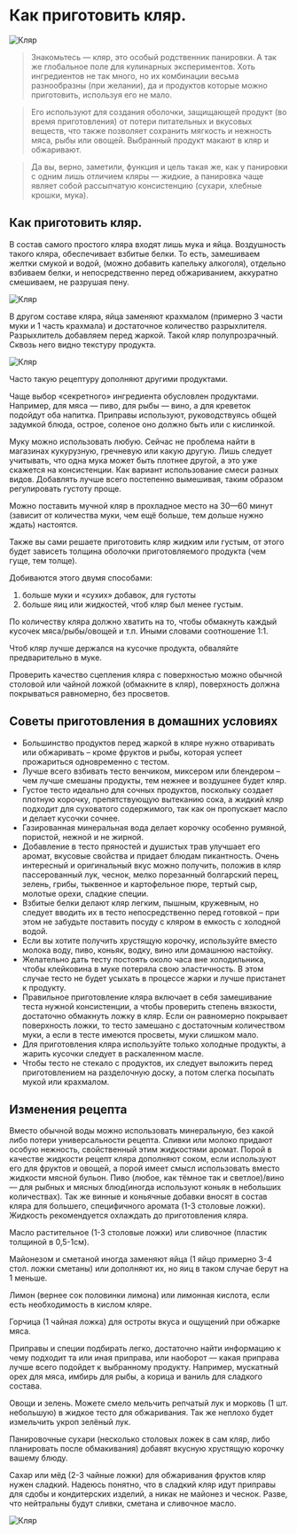 # Как приготовить кляр.
![Кляр](/images/Kulinar/Sovet/klyar-01.jpg 'Кляр')

> Знакомьтесь — кляр, это особый родственник панировки. А так же глобальное поле для кулинарных экспериментов. Хоть ингредиентов не так много, но их комбинации весьма разнообразны (при желании), да и продуктов которые можно приготовить, используя его не мало.

> Его используют для создания оболочки, защищающей продукт (во время приготовления) от потери питательных и вкусовых веществ, что также позволяет сохранить мягкость и нежность мяса, рыбы или овощей. Выбранный продукт макают в кляр и обжаривают.

> Да вы, верно, заметили, функция и цель такая же, как у панировки с одним лишь отличием кляры — жидкие, а панировка чаще являет собой рассыпчатую консистенцию (сухари, хлебные крошки, мука).

## Как приготовить кляр.
В состав самого простого кляра входят лишь мука и яйца. Воздушность такого кляра, обеспечивает взбитые белки. То есть, замешиваем желтки смукой и водой, (можно добавить капельку алкоголя), отдельно взбиваем белки, и непосредственно перед обжариванием, аккуратно смешиваем, не разрушая пену.

![Кляр](/images/Kulinar/Sovet/klyar-02.jpg 'Кляр')

В другом составе кляра, яйца заменяют крахмалом (примерно 3 части муки и 1 часть крахмала) и достаточное количество разрыхлителя. Разрыхлитель добавляем перед жаркой. Такой кляр полупрозрачный. Сквозь него видно текстуру продукта.

![Кляр](/images/Kulinar/Sovet/klyar-03.jpg 'Кляр')

Часто такую рецептуру дополняют другими продуктами.

Чаще выбор «секретного» ингредиента обусловлен продуктами. Например, для мяса — пиво, для рыбы — вино, а для креветок подойдут оба напитка. Приправы используют, руководствуясь общей задумкой блюда, острое, соленое оно должно быть или с кислинкой.

Муку можно использовать любую. Сейчас не проблема найти в магазинах кукурузную, гречневую или какую другую. Лишь следует учитывать, что одна мука может быть плотнее другой, а это уже скажется на консистенции. Как вариант использование смеси разных видов. Добавлять лучше всего постепенно вымешивая, таким образом регулировать густоту проще.

Можно поставить мучной кляр в прохладное место на 30—60 минут (зависит от количества муки, чем ещё больше, тем дольше нужно ждать) настоятся.

Также вы сами решаете приготовить кляр жидким или густым, от этого будет зависеть толщина оболочки приготовляемого продукта (чем гуще, тем толще).

Добиваются этого двумя способами:

1. больше муки и «сухих» добавок, для густоты
2. больше яиц или жидкостей, чтоб кляр был менее густым.

По количеству кляра должно хватить на то, чтобы обмакнуть каждый кусочек мяса/рыбы/овощей и т.п. Иными словами соотношение 1:1.

Чтоб кляр лучше держался на кусочке продукта, обваляйте предварительно в муке.

Проверить качество сцепления кляра с поверхностью можно обычной столовой или чайной ложкой (обмакните в кляр), поверхность должна покрываться равномерно, без просветов.

## Советы приготовления в домашних условиях
- Большинство продуктов перед жаркой в кляре нужно отваривать или обжаривать – кроме фруктов и рыбы, которая успеет прожариться одновременно с тестом. 
- Лучше всего взбивать тесто венчиком, миксером или блендером – чем лучше смешаны продукты, тем нежнее и воздушнее будет кляр.
- Густое тесто идеально для сочных продуктов, поскольку создает плотную корочку, препятствующую вытеканию сока, а жидкий кляр подходит для суховатого содержимого, так как он пропускает масло и делает кусочки сочнее.
- Газированная минеральная вода делает корочку особенно румяной, пористой, нежной и не жирной.
- Добавление в тесто пряностей и душистых трав улучшает его аромат, вкусовые свойства и придает блюдам пикантность. Очень интересный и оригинальный вкус можно получить, положив в кляр пассерованный лук, чеснок, мелко порезанный болгарский перец, зелень, грибы, тыквенное и картофельное пюре, тертый сыр, молотые орехи, сладкие специи.
- Взбитые белки делают кляр легким, пышным, кружевным, но следует вводить их в тесто непосредственно перед готовкой – при этом не забудьте поставить посуду с кляром в емкость с холодной водой.
- Если вы хотите получить хрустящую корочку, используйте вместо молока воду, пиво, коньяк, водку, вино или домашнюю настойку.
- Желательно дать тесту постоять около часа вне холодильника, чтобы клейковина в муке потеряла свою эластичность. В этом случае тесто не будет усыхать в процессе жарки и лучше пристанет к продукту.
- Правильное приготовление кляра включает в себя замешивание теста нужной консистенции, а чтобы проверить степень вязкости, достаточно обмакнуть ложку в кляр. Если он равномерно покрывает поверхность ложки, то тесто замешано с достаточным количеством муки, а если в тесте имеются просветы, муки слишком мало.
- Для приготовления кляра используйте только холодные продукты, а жарить кусочки следует в раскаленном масле.
- Чтобы тесто не стекало с продуктов, их следует выложить перед приготовлением на разделочную доску, а потом слегка посыпать мукой или крахмалом.

## Изменения рецепта
Вместо обычной воды можно использовать минеральную, без какой либо потери универсальности рецепта. Сливки или молоко придают особую нежность, свойственный этим жидкостями аромат. Порой в качестве жидкости рецепт кляра дополняют соком, если используют его для фруктов и овощей, а порой имеет смысл использовать вместо жидкости мясной бульон. Пиво (любое, как тёмное так и светлое)/вино — для рыбных и мясных блюд(иногда используют коньяк в небольших количествах). Так же винные и коньячные добавки вносят в состав кляра для большего, специфичного аромата (1-3 столовые ложки). Жидкость рекомендуется охлаждать до приготовления кляра.

Масло растительное (1-3 столовые ложки) или сливочное (пластик толщиной в 0,5-1см).

Майонезом и сметаной иногда заменяют яйца (1 яйцо примерно 3-4 стол. ложки сметаны) или дополняют их, но яиц в таком случае берут на 1 меньше.

Лимон (вернее сок половинки лимона) или лимонная кислота, если есть необходимость в кислом кляре.

Горчица (1 чайная ложка) для остроты вкуса и ощущений при обжарке мяса.

Приправы и специи подбирать легко, достаточно найти информацию к чему подходит та или иная приправа, или наоборот — какая приправа лучше всего подойдет к выбранному продукту. Например, мускатный орех для мяса, имбирь для рыбы, а корица и ваниль для сладкого состава.

Овощи и зелень. Можете смело мельчить репчатый лук и морковь (1 шт. небольшую) в жидкое тесто для обжаривания. Так же неплохо будет измельчить укроп зелёный лук.

Панировочные сухари (несколько столовых ложек в сам кляр, либо планировать после обмакивания) добавят вкусную хрустящую корочку вашему блюду.

Сахар или мёд (2-3 чайные ложки) для обжаривания фруктов кляр нужен сладкий. Надеюсь понятно, что в сладкий кляр идут приправы для сдобы и кондитерских изделий, а никак не майонез и чеснок. Разве, что нейтральны будут сливки, сметана и сливочное масло.

![Кляр](/images/Kulinar/Sovet/klyar-04.jpg 'Кляр')

